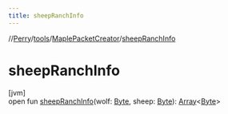 ```yaml
---
title: sheepRanchInfo
---
```

//[Perry](../../../index.html)/[tools](../index.html)/[MaplePacketCreator](index.html)/[sheepRanchInfo](sheep-ranch-info.html)



# sheepRanchInfo



[jvm]\
open fun [sheepRanchInfo](sheep-ranch-info.html)(wolf: [Byte](https://kotlinlang.org/api/latest/jvm/stdlib/kotlin/-byte/index.html), sheep: [Byte](https://kotlinlang.org/api/latest/jvm/stdlib/kotlin/-byte/index.html)): [Array](https://kotlinlang.org/api/latest/jvm/stdlib/kotlin/-array/index.html)&lt;[Byte](https://kotlinlang.org/api/latest/jvm/stdlib/kotlin/-byte/index.html)&gt;




